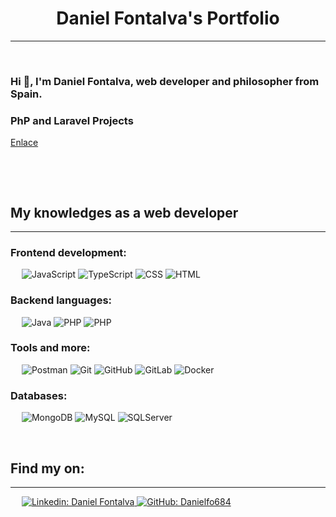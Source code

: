 
<h1 align="center">Daniel Fontalva's Portfolio</h1>

-------------------
&emsp;
<h3 align="left">Hi 👋, I'm Daniel Fontalva, web developer and philosopher from Spain.</h3>

<h3> PhP and Laravel Projects</h3>
<a href="https://danielfo684.github.io/Portfolio/">Enlace</a>

&emsp;



&emsp;

## My knowledges as a web developer
-------------------
### Frontend development:
&emsp;
![JavaScript](https://img.shields.io/badge/-JavaScript-000?&logo=JavaScript)
![TypeScript](https://img.shields.io/badge/-TypeScript-000?&logo=TypeScript&logoColor=007ACC)
![CSS](https://img.shields.io/badge/-CSS-000?&logo=CSS3)
![HTML](https://img.shields.io/badge/-HTML-000?&logo=HTML5)

### Backend languages:
&emsp;
![Java](https://img.shields.io/badge/-Java-000?&logo=Java)
![PHP](https://img.shields.io/badge/-PHP-000?&logo=PHP)
![PHP](https://img.shields.io/badge/Laravel-2e2e2e?logo=laravel)


### Tools and more:
&emsp;
![Postman](https://img.shields.io/badge/-Postman-000?&logo=Postman)
![Git](https://img.shields.io/badge/-Git-000?&logo=Git)
![GitHub](https://img.shields.io/badge/-GitHub-000?&logo=GitHub)
![GitLab](https://img.shields.io/badge/-GitLab-000?&logo=GitLab)
![Docker](https://img.shields.io/badge/-Docker-000?&logo=Docker)


### Databases:
&emsp;
![MongoDB](https://img.shields.io/badge/-MongoDB-000?&logo=MongoDB)
![MySQL](https://img.shields.io/badge/-MySQL-000?&logo=MySQL)
![SQLServer]((https://img.shields.io/badge/Microsoft_SQL_Server-CC2927))

&emsp;

## Find my on:
-------------------

&emsp;
<a href="https://www.linkedin.com/in/daniel-fontalva/">
    ![Linkedin: Daniel Fontalva](https://img.shields.io/badge/-dani-blue?style=flat-square&logo=Linkedin&logoColor=white)
</a>
<a href="https://github.com/Danielfo684">
    ![GitHub: Danielfo684](https://img.shields.io/github/followers/antonio?label=follow)
</a>



